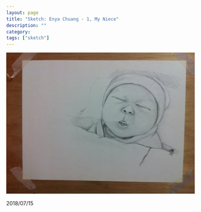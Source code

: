 ```yaml
---
layout: page
title: "Sketch: Enya Chuang - 1, My Niece"
description: ""
category:
tags: ["sketch"]
---
```


![Enya Chuang](/assets/images/pencil-sketch-0112.jpg)

2018/07/15
